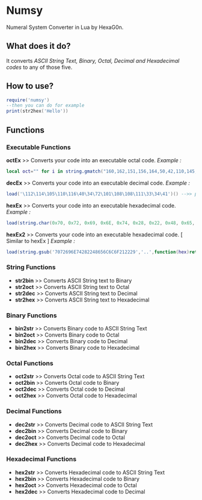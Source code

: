 # Numsy
Numeral System Converter in Lua by HexaG0n.

## What does it do?
It converts *ASCII String Text, Binary, Octal, Decimal and Hexadecimal codes* to any of those five.

## How to use?
```lua
require('numsy')
--then you can do for example
print(str2hex('Hello'))
```

## Functions

### Executable Functions


**octEx** >> Converts your code into an executable octal code.
*Example :*
```lua
local oct="" for i in string.gmatch("160,162,151,156,164,50,42,110,145,154,154,157,41,42,51", "([^,]+)") do oct=oct..string.char(tonumber(i, 8)) end load(oct)() -->> print("Hello!")
```

**decEx** >> Converts your code into an executable decimal code.
*Example :*
```lua
load('\112\114\105\110\116\40\34\72\101\108\108\111\33\34\41')() -->> print("Hello!")
```

**hexEx** >> Converts your code into an executable hexadecimal code.
*Example :*
```lua
load(string.char(0x70, 0x72, 0x69, 0x6E, 0x74, 0x28, 0x22, 0x48, 0x65, 0x6C, 0x6C, 0x6F, 0x21, 0x22, 0x29))() -->> print("Hello!")
```

**hexEx2** >> Converts your code into an executable hexadecimal code. [ Similar to hexEx ]
*Example :*
```lua
load(string.gsub('7072696E74282248656C6C6F212229','..',function(hex)return string.char(tonumber(hex,16))end))() -->> print("Hello!")
```

### String Functions


- **str2bin** >> Converts ASCII String text to Binary
- **str2oct** >> Converts ASCII String text to Octal
- **str2dec** >> Converts ASCII String text to Decimal
- **str2hex** >> Converts ASCII String text to Hexadecimal

### Binary Functions

- **bin2str** >> Converts Binary code to ASCII String Text
- **bin2oct** >> Converts Binary code to Octal
- **bin2dec** >> Converts Binary code to Decimal
- **bin2hex** >> Converts Binary code to Hexadecimal

### Octal Functions

- **oct2str** >> Converts Octal code to ASCII String Text
- **oct2bin** >> Converts Octal code to Binary
- **oct2dec** >> Converts Octal code to Decimal
- **oct2hex** >> Converts Octal code to Hexadecimal

### Decimal Functions

- **dec2str** >> Converts Decimal code to ASCII String Text
- **dec2bin** >> Converts Decimal code to Binary
- **dec2oct** >> Converts Decimal code to Octal
- **dec2hex** >> Converts Decimal code to Hexadecimal

### Hexadecimal Functions


- **hex2str** >> Converts Hexadecimal code to ASCII String Text
- **hex2bin** >> Converts Hexadecimal code to Binary
- **hex2oct** >> Converts Hexadecimal code to Octal
- **hex2dec** >> Converts Hexadecimal code to Decimal
